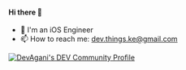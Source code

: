 #### Hi there 👋

- 🌱 I'm an iOS Engineer
- 📫 How to reach me: dev.things.ke@gmail.com

[![DevAgani's DEV Community Profile](https://d2fltix0v2e0sb.cloudfront.net/dev-badge.svg)](https://dev.to/devagani)
